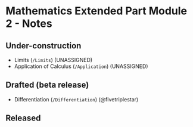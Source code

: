 # Mathematics Extended Part Module 2 - Notes

## Under-construction
- Limits (```/Limits```) (UNASSIGNED)
- Application of Calculus (```/Application```) (UNASSIGNED)

## Drafted (beta release)
- Differentiation (```/Differentiation```) (@fivetriplestar)

## Released